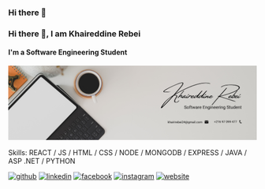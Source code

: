 ### Hi there 👋

### Hi there 👋, I am Khaireddine Rebei
#### I'm a Software Engineering Student

![I am GitHub Readme Generator's creator](https://github.com/khaireddinee/khaireddinee/blob/main/Banner.png)

Skills: REACT / JS / HTML / CSS / NODE / MONGODB / EXPRESS / JAVA / ASP .NET / PYTHON


[<img src='https://cdn.jsdelivr.net/npm/simple-icons@3.0.1/icons/github.svg' alt='github' height='40'>](https://github.com/khaireddinee)  [<img src='https://cdn.jsdelivr.net/npm/simple-icons@3.0.1/icons/linkedin.svg' alt='linkedin' height='40'>](https://www.linkedin.com/in/khaireddine-rebei-063392237/)  [<img src='https://cdn.jsdelivr.net/npm/simple-icons@3.0.1/icons/facebook.svg' alt='facebook' height='40'>](https://www.facebook.com/khaireddine.rebei)  [<img src='https://cdn.jsdelivr.net/npm/simple-icons@3.0.1/icons/instagram.svg' alt='instagram' height='40'>](https://www.instagram.com/khaireddine_rebei/)  [<img src='https://cdn.jsdelivr.net/npm/simple-icons@3.0.1/icons/icloud.svg' alt='website' height='40'>](https://khaireddinerebei.me)  


